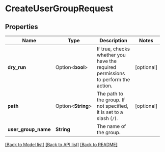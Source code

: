 # CreateUserGroupRequest

## Properties

Name | Type | Description | Notes
------------ | ------------- | ------------- | -------------
**dry_run** | Option<**bool**> | If true, checks whether you have the required permissions to perform the action. | [optional]
**path** | Option<**String**> | The path to the group. If not specified, it is set to a slash (`/`). | [optional]
**user_group_name** | **String** | The name of the group. | 

[[Back to Model list]](../README.md#documentation-for-models) [[Back to API list]](../README.md#documentation-for-api-endpoints) [[Back to README]](../README.md)


